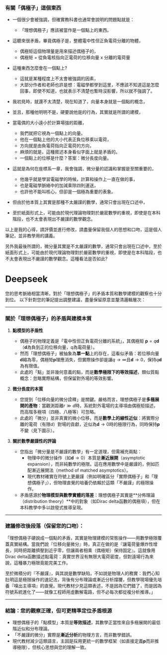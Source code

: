 
### 有關「偶極子」這個東西

- 一個很少會被強調，但確實教科書也通常會說明的問題點就是：
  - 「理想偶極子」應該被當作是一個點上的東西。

- 這聽來很矛盾，畢竟偶極子是，整體電中性但正負電荷分離的物體，
  - 偶極矩這個物理量是用來描述偶極子的，
  - 偶極矩 = 從負電核指向正電荷的位移向量 x 分離的電荷量

- 這種東西怎麼會在一個點上?
  - 這就是某種程度上不太會被強調的因素，
  - 大部分作者和老師也許是想：電磁學都學到這里，不應該不知道這是怎麼回事，即使不知道，也就表示不清楚也暫時沒影響，所以就不強調了。

- 我初見時，就還不太清楚，現在知道了，向量本身就是一個點的概念，
- 並且，那種他明明不是，硬要說他是的行為，其實就是所謂的建模，
- 當電偶的大小遠小於計算場強的距離，
  - 我們就把它視為一個點上的向量。
  - 他在一個點上他的大小代表正負位移乘以電荷，
  - 方向就是由負電荷指向正電荷的方向，
  - 麻煩的就是，這種敘述本身看似字面上就是矛盾的。
  - 一個點上的位移是什麼？答案：微分長度向量。

- 這就是為何在座標系一章，我會強調，微分量的認識和掌握是至關重要的，
  - 他幾乎就是學習電磁學的時候，計算和操作上一直在做的事，
  - 也是電磁學脈絡中的加減乘除四則運送，
  - 也許他不能叫核心，但卻是一個極為重要的表象。

- 但由於他本質上其實是那種不太嚴謹的數學，通常只會出現在口述中，
- 至於紙面形式上，可能由於現代理論物理對於嚴密數學的重視，即使是在本科階段，也不太會表現出不嚴謹的數學觀念。


以上是我的心得，請評價並進行修改，請盡量保留我個人的思想和口吻，這是個人筆記，並非教學用的講義。

另外我最後所謂的，微分量其實是不太嚴謹的數學，通常只會出現在口述中，至於紙面形式上，可能由於現代理論物理對於嚴密數學的重視，即使是在本科階段，也不太會表現出不嚴謹的數學觀念。這種看法是否如此?

# Deepseek

您的思考脈絡相當清晰，對於「理想偶極子」的矛盾本質和數學建模的觀察也十分到位。
以下針對您的筆記提出調整建議，盡量保留原意並釐清邏輯層次：

---
### 關於「理想偶極子」的矛盾與建模本質
1. **點模型的矛盾性**  
   - 偶極子的物理定義是「電中性但正負電荷分離的系統」，其偶極矩 $\mathbf{p} = q \mathbf{d}$（$\mathbf{d}$為負到正的位移向量，$q$為電荷量）。  
   - 然而「理想偶極子」被抽象為**單一點**上的存在，這看似矛盾：若位移向量$\mathbf{d}$縮為零，偶極矩$\mathbf{p}$理應消失，但實際操作卻是讓$q \to \infty$且$\mathbf{d} \to 0$，保持$q\mathbf{d}$為有限值。  
   - 此處的「點」並非幾何意義的點，而是**數學極限下的等效描述**，類似質點概念：忽略實際結構，但保留對外場的等效影響。

2. **微分長度的本質**  
   - 您提到「位移向量的微分詮釋」是關鍵。嚴格而言，理想偶極子是**多極展開的產物**：當觀測距離$r \gg d$時，系統對外電場的主導項由偶極矩描述，而高階多極項（四極、八極等）可忽略。  
   - 此處的「微分」並非真實的微小位移，而是**數學上的線性近似**：將實際分離的電荷（有限$d$）對場的貢獻，近似為$\mathbf{d} \to 0$時的極限行為，同時保持$\mathbf{p}$不變（見下圖示）。

3. **關於數學嚴謹性的評論**  
   - 您指出「微分量是不嚴謹的數學」有一定道理，但需補充兩點：  
     - 物理中的微分操作（如$\mathbf{d} \to 0$）本質是**漸近展開**（asymptotic expansion），而非純數學的極限。這在應用數學中是嚴謹的，例如匹配漸近展開法（method of matched asymptotics）。  
     - 現代教材確實在符號上更嚴謹（例如明確區分「實際偶極子」和「理想偶極子」），但物理直覺的培養仍依賴於這類「不嚴謹」的極限操作。  
   - 矛盾感源於**物理模型與數學實體的落差**：理想偶極子其實是**分佈理論（distribution theory）**中的對象（如Dirac delta函數的偶極項），但在本科教學中多以啟發式推導呈現。

---

### 建議修改後段落（保留您的口吻）：
「理想偶極子硬說成一個點的矛盾，其實是物理建模的常態操作——用數學極限覆蓋真實結構。當我們說『位移向量微分』時，真正在做的是『讓電荷量爆炸性增長，同時把距離擠壓到近乎零，但讓兩者相乘（偶極矩）保持固定』。這就像用Dirac delta函數描述點電荷：真實世界沒有無限大電荷密度，但對遠場行為來說，這種暴力極限竟能完美工作。

至於微積分的『不嚴謹』，與其說是數學缺陷，不如說是物理人的務實：我們心知肚明這是極限操作的速記法，背後有分布理論或漸近分析撐腰，但教學現場優先培養『嗅出主導項』的直覺。現代教材少見這類表述，不是因為它們錯了，而是因為符號系統進化了——就像工程師用虛數解電路，但不必每次都從複分析推導。」

---

### 結論：您的觀察正確，但可更精準定位矛盾根源
- 理想偶極子的「點模型」本質是**等效描述**，其數學正當性來自多極展開的最低階近似和分布理論。  
- 「不嚴謹的微分」實際是**漸近分析**的物理方言，而非數學錯誤。  
- 現代教材減少這類語言，主因是採用更統一的數學框架（如直接定義$\mathbf{p}$而非推導極限），但核心思想與您的理解一致。